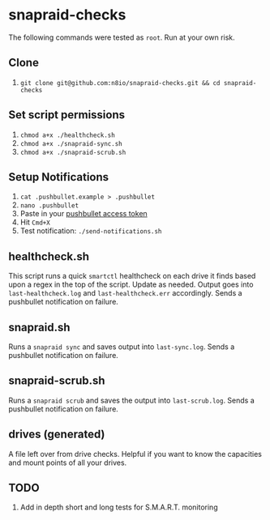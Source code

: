 # snapraid-checks

The following commands were tested as `root`. Run at your own risk.

## Clone
1. `git clone git@github.com:n8io/snapraid-checks.git && cd snapraid-checks`

## Set script permissions
1. `chmod a+x ./healthcheck.sh`
1. `chmod a+x ./snapraid-sync.sh`
1. `chmod a+x ./snapraid-scrub.sh`

## Setup Notifications
1. `cat .pushbullet.example > .pushbullet`
1. `nano .pushbullet`
1. Paste in your [pushbullet access token](https://www.pushbullet.com/#settings)
1. Hit `Cmd+X`
1. Test notification: `./send-notifications.sh`

## healthcheck.sh
This script runs a quick `smartctl` healthcheck on each drive it finds based upon a regex in the top of the script. Update as needed. Output goes into `last-healthcheck.log` and `last-healthcheck.err` accordingly. Sends a pushbullet notification on failure.

## snapraid.sh
Runs a `snapraid sync` and saves output into `last-sync.log`. Sends a pushbullet notification on failure.

## snapraid-scrub.sh
Runs a `snapraid scrub` and saves the output into `last-scrub.log`. Sends a pushbullet notification on failure.

## drives (generated)
A file left over from drive checks. Helpful if you want to know the capacities and mount points of all your drives.

## TODO
1. Add in depth short and long tests for S.M.A.R.T. monitoring
